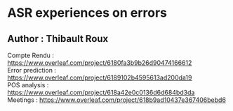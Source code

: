 # ASR experiences on errors
## Author : Thibault Roux

Compte Rendu : https://www.overleaf.com/project/6180fa3b9b26d90474166612  
Error prediction : https://www.overleaf.com/project/6189102b4595613ad200da19  
POS analysis : https://www.overleaf.com/project/618a42e0c0136d6d684bd3da  
Meetings : https://www.overleaf.com/project/618b9ad10437e367406bebd6  
